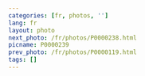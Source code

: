 ```yaml
---
categories: [fr, photos, '']
lang: fr
layout: photo
next_photo: /fr/photos/P0000238.html
picname: P0000239
prev_photo: /fr/photos/P0000119.html
tags: []
---
```

